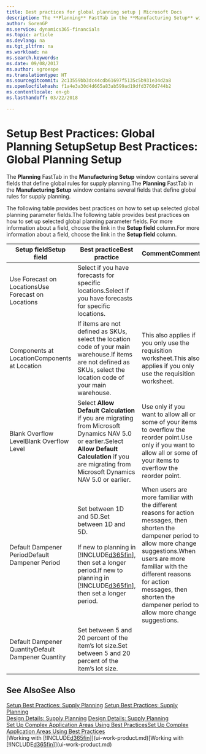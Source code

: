 ```yaml
---
title: Best practices for global planning setup | Microsoft Docs
description: The **Planning** FastTab in the **Manufacturing Setup** window contains several fields that define global rules for supply planning.
author: SorenGP
ms.service: dynamics365-financials
ms.topic: article
ms.devlang: na
ms.tgt_pltfrm: na
ms.workload: na
ms.search.keywords: 
ms.date: 09/08/2017
ms.author: sgroespe
ms.translationtype: HT
ms.sourcegitcommit: 2c13559bb3dc44cdb61697f5135c5b931e34d2a8
ms.openlocfilehash: f1a4e3a30d4d665a83ab599ad19dfd3760d744b2
ms.contentlocale: en-gb
ms.lasthandoff: 03/22/2018

---
```

# <a name="setup-best-practices-global-planning-setup"></a><span data-ttu-id="9d74b-103">Setup Best Practices: Global Planning Setup</span><span class="sxs-lookup"><span data-stu-id="9d74b-103">Setup Best Practices: Global Planning Setup</span></span>
<span data-ttu-id="9d74b-104">The **Planning** FastTab in the **Manufacturing Setup** window contains several fields that define global rules for supply planning.</span><span class="sxs-lookup"><span data-stu-id="9d74b-104">The **Planning** FastTab in the **Manufacturing Setup** window contains several fields that define global rules for supply planning.</span></span>  

 <span data-ttu-id="9d74b-105">The following table provides best practices on how to set up selected global planning parameter fields.</span><span class="sxs-lookup"><span data-stu-id="9d74b-105">The following table provides best practices on how to set up selected global planning parameter fields.</span></span> <span data-ttu-id="9d74b-106">For more information about a field, choose the link in the **Setup field** column.</span><span class="sxs-lookup"><span data-stu-id="9d74b-106">For more information about a field, choose the link in the **Setup field** column.</span></span>  

|<span data-ttu-id="9d74b-107">Setup field</span><span class="sxs-lookup"><span data-stu-id="9d74b-107">Setup field</span></span>|<span data-ttu-id="9d74b-108">Best practice</span><span class="sxs-lookup"><span data-stu-id="9d74b-108">Best practice</span></span>|<span data-ttu-id="9d74b-109">Comment</span><span class="sxs-lookup"><span data-stu-id="9d74b-109">Comment</span></span>|  
|-----------------|-------------------|-------------|  
|<span data-ttu-id="9d74b-110">Use Forecast on Locations</span><span class="sxs-lookup"><span data-stu-id="9d74b-110">Use Forecast on Locations</span></span>|<span data-ttu-id="9d74b-111">Select if you have forecasts for specific locations.</span><span class="sxs-lookup"><span data-stu-id="9d74b-111">Select if you have forecasts for specific locations.</span></span>||  
|<span data-ttu-id="9d74b-112">Components at Location</span><span class="sxs-lookup"><span data-stu-id="9d74b-112">Components at Location</span></span>|<span data-ttu-id="9d74b-113">If items are not defined as SKUs, select the location code of your main warehouse.</span><span class="sxs-lookup"><span data-stu-id="9d74b-113">If items are not defined as SKUs, select the location code of your main warehouse.</span></span>|<span data-ttu-id="9d74b-114">This also applies if you only use the requisition worksheet.</span><span class="sxs-lookup"><span data-stu-id="9d74b-114">This also applies if you only use the requisition worksheet.</span></span>|  
|<span data-ttu-id="9d74b-115">Blank Overflow Level</span><span class="sxs-lookup"><span data-stu-id="9d74b-115">Blank Overflow Level</span></span>|<span data-ttu-id="9d74b-116">Select **Allow Default Calculation** if you are migrating from Microsoft Dynamics NAV 5.0 or earlier.</span><span class="sxs-lookup"><span data-stu-id="9d74b-116">Select **Allow Default Calculation** if you are migrating from Microsoft Dynamics NAV 5.0 or earlier.</span></span>|<span data-ttu-id="9d74b-117">Use only if you want to allow all or some of your items to overflow the reorder point.</span><span class="sxs-lookup"><span data-stu-id="9d74b-117">Use only if you want to allow all or some of your items to overflow the reorder point.</span></span>|  
|<span data-ttu-id="9d74b-118">Default Dampener Period</span><span class="sxs-lookup"><span data-stu-id="9d74b-118">Default Dampener Period</span></span>|<span data-ttu-id="9d74b-119">Set between 1D and 5D.</span><span class="sxs-lookup"><span data-stu-id="9d74b-119">Set between 1D and 5D.</span></span><br /><br /> <span data-ttu-id="9d74b-120">If new to planning in [!INCLUDE[d365fin](includes/d365fin_md.md)], then set a longer period.</span><span class="sxs-lookup"><span data-stu-id="9d74b-120">If new to planning in [!INCLUDE[d365fin](includes/d365fin_md.md)], then set a longer period.</span></span>|<span data-ttu-id="9d74b-121">When users are more familiar with the different reasons for action messages, then shorten the dampener period to allow more change suggestions.</span><span class="sxs-lookup"><span data-stu-id="9d74b-121">When users are more familiar with the different reasons for action messages, then shorten the dampener period to allow more change suggestions.</span></span>|  
|<span data-ttu-id="9d74b-122">Default Dampener Quantity</span><span class="sxs-lookup"><span data-stu-id="9d74b-122">Default Dampener Quantity</span></span>|<span data-ttu-id="9d74b-123">Set between 5 and 20 percent of the item’s lot size.</span><span class="sxs-lookup"><span data-stu-id="9d74b-123">Set between 5 and 20 percent of the item’s lot size.</span></span>||  

## <a name="see-also"></a><span data-ttu-id="9d74b-124">See Also</span><span class="sxs-lookup"><span data-stu-id="9d74b-124">See Also</span></span>  
 <span data-ttu-id="9d74b-125">[Setup Best Practices: Supply Planning](setup-best-practices-supply-planning.md) </span><span class="sxs-lookup"><span data-stu-id="9d74b-125">[Setup Best Practices: Supply Planning](setup-best-practices-supply-planning.md) </span></span>  
 <span data-ttu-id="9d74b-126">[Design Details: Supply Planning](design-details-supply-planning.md) </span><span class="sxs-lookup"><span data-stu-id="9d74b-126">[Design Details: Supply Planning](design-details-supply-planning.md) </span></span>  
 [<span data-ttu-id="9d74b-127">Set Up Complex Application Areas Using Best Practices</span><span class="sxs-lookup"><span data-stu-id="9d74b-127">Set Up Complex Application Areas Using Best Practices</span></span>](set-up-complex-application-areas-using-best-practices.md)  
 <span data-ttu-id="9d74b-128">[Working with [!INCLUDE[d365fin](includes/d365fin_md.md)]](ui-work-product.md)</span><span class="sxs-lookup"><span data-stu-id="9d74b-128">[Working with [!INCLUDE[d365fin](includes/d365fin_md.md)]](ui-work-product.md)</span></span>

